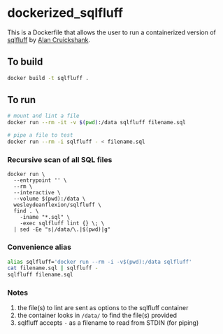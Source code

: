 # dockerized_sqlfluff

This is a Dockerfile that allows the user to run a containerized version of
[sqlfluff](https://pypi.org/project/sqlfluff/) by 
[Alan Cruickshank](https://github.com/alanmcruickshank).

## To build

```sh
docker build -t sqlfluff .
```

## To run

```sh
# mount and lint a file
docker run --rm -it -v $(pwd):/data sqlfluff filename.sql

# pipe a file to test
docker run --rm -i sqlfluff - < filename.sql
```

### Recursive scan of all SQL files

```
docker run \
  --entrypoint '' \
  --rm \
  --interactive \
  --volume $(pwd):/data \
  wesleydeanflexion/sqlfluff \
  find . \
    -iname "*.sql" \
    -exec sqlfluff lint {} \; \
  | sed -Ee "s|/data/\.|$(pwd)|g"
```

### Convenience alias

```sh
alias sqlfluff='docker run --rm -i -v$(pwd):/data sqlfluff'
cat filename.sql | sqlfluff -
sqlfluff filename.sql
```

### Notes

1.   the file(s) to lint are sent as options to the sqlfluff container
2.   the container looks in `/data/` to find the file(s) provided
3.   sqlfluff accepts `-` as a filename to read from STDIN (for piping)
